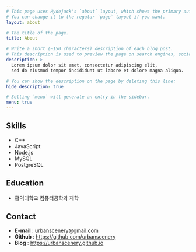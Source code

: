 ```yaml
---
# This page uses Hydejack's `about` layout, which shows the primary author's picture and about text at the top.
# You can change it to the regular `page` layout if you want.
layout: about

# The title of the page.
title: About

# Write a short (~150 characters) description of each blog post.
# This description is used to preview the page on search engines, social media, etc.
description: >
  Lorem ipsum dolor sit amet, consectetur adipiscing elit,
  sed do eiusmod tempor incididunt ut labore et dolore magna aliqua.

# You can show the description on the page by deleting this line:
hide_description: true

# Setting `menu` will generate an entry in the sidebar.
menu: true
---
```


## Skills

- C++
- JavaScript
- Node.js
- MySQL
- PostgreSQL

## Education

- 홍익대학교 컴퓨터공학과 재학

## Contact

- **E-mail**  : urbanscenery@gmail.com
- **Github**  : https://github.com/urbanscenery
- **Blog**    : https://urbanscenery.github.io
